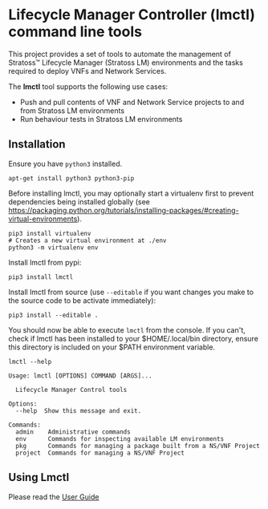 # Lifecycle Manager Controller (lmctl) command line tools

This project provides a set of tools to automate the management of Stratoss&trade; Lifecycle Manager (Stratoss LM) environments and the tasks required to deploy VNFs and Network Services.

The **lmctl** tool supports the following use cases:

- Push and pull contents of VNF and Network Service projects to and from Stratoss LM environments
- Run behaviour tests in Stratoss LM environments

## Installation

Ensure you have `python3` installed.

```
apt-get install python3 python3-pip
```

Before installing lmctl, you may optionally start a virtualenv first to prevent dependencies being installed globally (see https://packaging.python.org/tutorials/installing-packages/#creating-virtual-environments).

```
pip3 install virtualenv
# Creates a new virtual environment at ./env
python3 -m virtualenv env
```

Install lmctl from pypi:

```
pip3 install lmctl
```

Install lmctl from source (use `--editable` if you want changes you make to the source code to be activate immediately):

```
pip3 install --editable .
```

You should now be able to execute `lmctl` from the console. If you can't, check if lmctl has been installed to your $HOME/.local/bin directory, ensure this directory is included on your $PATH environment variable.

```
lmctl --help

Usage: lmctl [OPTIONS] COMMAND [ARGS]...

  Lifecycle Manager Control tools

Options:
  --help  Show this message and exit.

Commands:
  admin    Administrative commands
  env      Commands for inspecting available LM environments
  pkg      Commands for managing a package built from a NS/VNF Project
  project  Commands for managing a NS/VNF Project
```

## Using Lmctl

Please read the [User Guide](./docs/user_guide.md)
